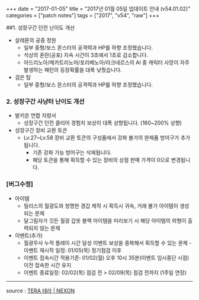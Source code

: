 +++
date = "2017-01-05"
title = "2017년 01월 05일 업데이트 안내 (v54.01.02)"
categories = ["patch notes"]
tags = ["2017", "v54", "raw"]
+++

##1. 성장구간 던전 난이도 개선
- 살레론의 공중 정원
  - 일부 중형/보스 몬스터의 공격력과 HP를 하향 조정했습니다.
  - 석상의 혼란(공포) 지속 시간이 3초에서 1초로 감소합니다.
  - 아드리노아/메카트리노아/포리베노아/라크네르스의 AI 중 캐릭터 사망이 자주 발생하는 패턴의 등장확률을 대폭 낮췄습니다.
- 검은 탑
  - 일부 중형/보스 몬스터의 공격력과 HP를 하향 조정했습니다.

### 2. 성장구간 사냥터 난이도 개선
- 발키온 연합 지령서
  - 성장구간 던전 클리어 경험치 보상이 대폭 상향됩니다. (160~200% 상향) 
- 성장구간 장비 교환 토큰
  - Lv.27~Lv.58 장비 교환 토큰의 구성품에서 강화 불가의 완제품 방어구가 추가됩니다.
    - 기존 강화 가능 방어구는 삭제됩니다.
    - 해당 토큰을 통해 획득할 수 있는 장비의 상점 판매 가격이 0으로 변경됩니다.

### [버그수정]
- 아이템
  - 릴리스의 월광도와 청명한 경갑 제작 시 획득시 귀속, 거래 불가 아이템이 생성되는 문제 
  - 달그림자가 깃든 월광 갑옷 블랙 아이템을 미리보기 시 해당 아이템의 외형이 출력되지 않는 문제 
- 이벤트(추가)
  - 월광무사 누적 플레이 시간 달성 이벤트 보상을 중복해서 획득할 수 있는 문제 - 이벤트 재시작 일정: 01/05(목) 정기점검 이후
  - 이벤트 접속시간 적용기준: 01/02(월) 오후 10시 35분(이벤트 임시중단 시점) 이전 접속한 시간 유지 
  - 이벤트 종료일정: 02/02(목) 점검 전 > 02/09(목) 점검 전까지 (1주일 연장) 

----

source : [TERA 테라 | NEXON](http://tera.nexon.com/news/update/view.aspx?n4articlesn=258)


